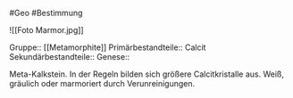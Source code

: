 #Geo #Bestimmung 

![[Foto Marmor.jpg]]

Gruppe:: [[Metamorphite]]
Primärbestandteile:: Calcit
Sekundärbestandteile::
Genese::

Meta-Kalkstein. In der Regeln bilden sich größere Calcitkristalle aus. Weiß, gräulich oder marmoriert durch Verunreinigungen.